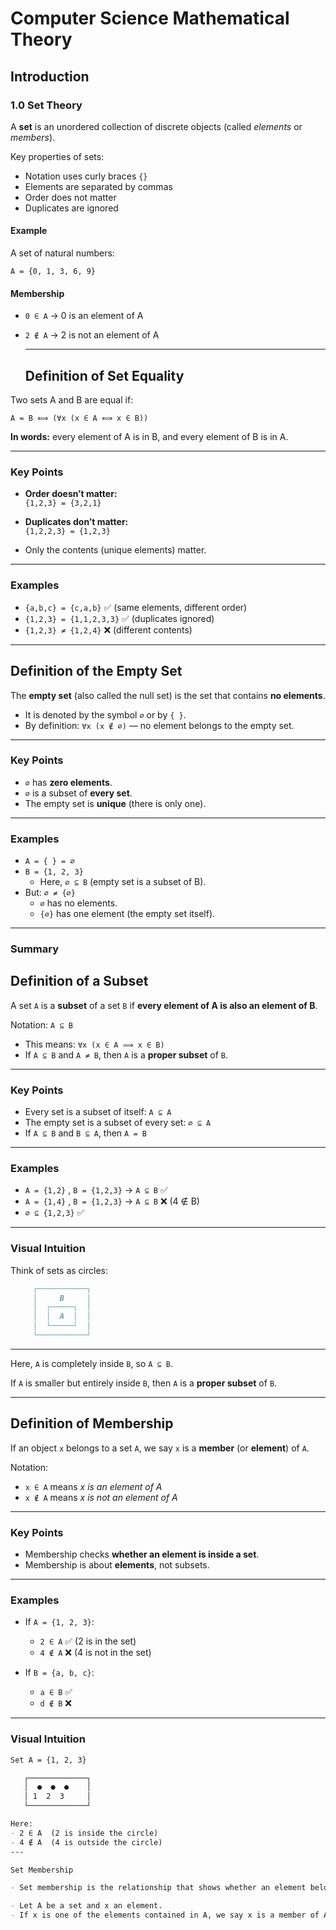 # Computer Science Mathematical Theory

## Introduction

### 1.0 Set Theory

A **set** is an unordered collection of discrete objects (called *elements* or *members*).

Key properties of sets:
- Notation uses curly braces `{}`  
- Elements are separated by commas  
- Order does not matter  
- Duplicates are ignored  

#### Example  
A set of natural numbers:  

`A = {0, 1, 3, 6, 9}`  

#### Membership  
- `0 ∈ A` → 0 is an element of A  
- `2 ∉ A` → 2 is not an element of A

  ---
  ## Definition of Set Equality

Two sets A and B are equal if:  

`A = B ⟺ (∀x (x ∈ A ⟺ x ∈ B))`  

**In words:** every element of A is in B, and every element of B is in A.  

---

### Key Points

- **Order doesn’t matter:**  
  `{1,2,3} = {3,2,1}`  

- **Duplicates don’t matter:**  
  `{1,2,2,3} = {1,2,3}`  

- Only the contents (unique elements) matter.  

---

### Examples

- `{a,b,c} = {c,a,b}` ✅ (same elements, different order)  
- `{1,2,3} = {1,1,2,3,3}` ✅ (duplicates ignored)  
- `{1,2,3} ≠ {1,2,4}` ❌ (different contents)  

---
## Definition of the Empty Set

The **empty set** (also called the null set) is the set that contains **no elements**.  

- It is denoted by the symbol `∅` or by `{ }`.  
- By definition: `∀x (x ∉ ∅)` — no element belongs to the empty set.  

---

### Key Points

- `∅` has **zero elements**.  
- `∅` is a subset of **every set**.  
- The empty set is **unique** (there is only one).  

---

### Examples

- `A = { } = ∅`  
- `B = {1, 2, 3}`  
  - Here, `∅ ⊆ B` (empty set is a subset of B).  
- But: `∅ ≠ {∅}`  
  - `∅` has no elements.  
  - `{∅}` has one element (the empty set itself).  
---
### Summary
## Definition of a Subset

A set `A` is a **subset** of a set `B` if **every element of A is also an element of B**.  

Notation: `A ⊆ B`  

- This means: `∀x (x ∈ A ⟹ x ∈ B)`  
- If `A ⊆ B` and `A ≠ B`, then `A` is a **proper subset** of `B`.  

---

### Key Points

- Every set is a subset of itself: `A ⊆ A`  
- The empty set is a subset of every set: `∅ ⊆ A`  
- If `A ⊆ B` and `B ⊆ A`, then `A = B`  

---

### Examples

- `A = {1,2}` , `B = {1,2,3}` → `A ⊆ B` ✅  
- `A = {1,4}` , `B = {1,2,3}` → `A ⊆ B` ❌ (4 ∉ B)  
- `∅ ⊆ {1,2,3}` ✅  

---

### Visual Intuition

Think of sets as circles:

```markdown
     ┌───────────┐
     │     B     │
     │  ┌─────┐  │
     │  │  A  │  │
     │  └─────┘  │
     └───────────┘
```

---

Here, `A` is completely inside `B`, so `A ⊆ B`.  

If `A` is smaller but entirely inside `B`, then `A` is a **proper subset** of `B`.

---


## Definition of Membership

If an object `x` belongs to a set `A`, we say `x` is a **member** (or **element**) of `A`.  

Notation:  
- `x ∈ A` means *x is an element of A*  
- `x ∉ A` means *x is not an element of A*  

---

### Key Points

- Membership checks **whether an element is inside a set**.  
- Membership is about **elements**, not subsets.  

---

### Examples

- If `A = {1, 2, 3}`:  
  - `2 ∈ A` ✅ (2 is in the set)  
  - `4 ∉ A` ❌ (4 is not in the set)  

- If `B = {a, b, c}`:  
  - `a ∈ B` ✅  
  - `d ∉ B` ❌  

---

### Visual Intuition

```markdown
Set A = {1, 2, 3}

   ┌─────────────┐
   │  ●  ●  ●    │
   │ 1  2  3     │
   └─────────────┘

Here:
- 2 ∈ A  (2 is inside the circle)  
- 4 ∉ A  (4 is outside the circle)  
---

Set Membership

- Set membership is the relationship that shows whether an element belongs to a set or not.

- Let A be a set and x an element.
- If x is one of the elements contained in A, we say x is a member of A, written as:

